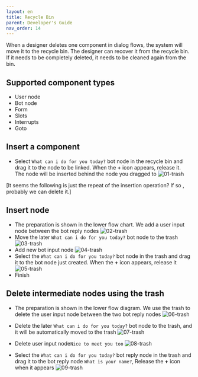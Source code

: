 ```yaml
---
layout: en
title: Recycle Bin
parent: Developer's Guide
nav_order: 14
---
```


When a designer deletes one component in dialog flows, the system will move it to the recycle bin.  The designer can recover it from the recycle bin. If it needs to be completely deleted, it needs to be cleaned again from the bin.

## Supported component types

- User node
- Bot node
- Form
- Slots
- Interrupts
- Goto


## Insert a component 
* Select `What can i do for you today?` bot node in the recycle bin and drag it to the node to be linked. When the **+** icon appears, release it.
  <br/>The node will be inserted behind the node you dragged to
  ![01-trash](/assets/images/tutorial/trash/01-trash.png)

 [It seems the following is just the repeat of the insertion operation?  If so , probably we can delete it.] 

## Insert node
* The preparation is shown in the lower flow chart. We add a user input node between the bot reply nodes
  ![02-trash](/assets/images/tutorial/trash/02-trash.png)
* Move the later `What can i do for you today?` bot node to the trash
  ![03-trash](/assets/images/tutorial/trash/03-trash.png)
* Add new bot input node
  ![04-trash](/assets/images/tutorial/trash/04-trash.png)
* Select the `What can i do for you today?` bot node in the trash and drag it to the bot node just created. When the **+** icon appears, release it
  ![05-trash](/assets/images/tutorial/trash/05-trash.png)
* Finish

## Delete intermediate nodes using the trash
* The preparation is shown in the lower flow diagram. We use the trash to delete the user input node between the two bot reply nodes
  ![06-trash](/assets/images/tutorial/trash/06-trash.png)

* Delete the later `What can i do for you today?` bot node  to the trash, and it will be automatically moved to the trash
  ![07-trash](/assets/images/tutorial/trash/07-trash.png)

* Delete user input node`Nice to meet you too`
  ![08-trash](/assets/images/tutorial/trash/08-trash.png)

* Select the `What can i do for you today?` bot reply node in the trash and drag it to the bot reply node `What is your name?`, Release the **+** icon when it appears
  ![09-trash](/assets/images/tutorial/trash/09-trash.png)
